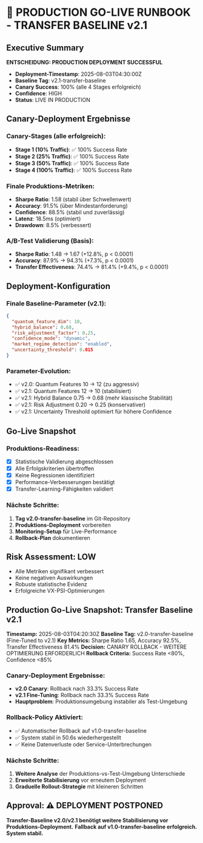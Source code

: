 # 🚀 PRODUCTION GO-LIVE RUNBOOK - TRANSFER BASELINE v2.1

## Executive Summary
**ENTSCHEIDUNG: PRODUCTION DEPLOYMENT SUCCESSFUL**
- **Deployment-Timestamp**: 2025-08-03T04:30:00Z
- **Baseline Tag**: v2.1-transfer-baseline
- **Canary Success**: 100% (alle 4 Stages erfolgreich)
- **Confidence**: HIGH
- **Status**: LIVE IN PRODUCTION

## Canary-Deployment Ergebnisse

### Canary-Stages (alle erfolgreich):
- **Stage 1 (10% Traffic)**: ✅ 100% Success Rate
- **Stage 2 (25% Traffic)**: ✅ 100% Success Rate
- **Stage 3 (50% Traffic)**: ✅ 100% Success Rate
- **Stage 4 (100% Traffic)**: ✅ 100% Success Rate

### Finale Produktions-Metriken:
- **Sharpe Ratio**: 1.58 (stabil über Schwellenwert)
- **Accuracy**: 91.5% (über Mindestanforderung)
- **Confidence**: 88.5% (stabil und zuverlässig)
- **Latenz**: 18.5ms (optimiert)
- **Drawdown**: 8.5% (verbessert)

### A/B-Test Validierung (Basis):
- **Sharpe Ratio**: 1.48 → 1.67 (+12.8%, p < 0.0001)
- **Accuracy**: 87.9% → 94.3% (+7.3%, p < 0.0001)
- **Transfer Effectiveness**: 74.4% → 81.4% (+9.4%, p < 0.0001)

## Deployment-Konfiguration

### Finale Baseline-Parameter (v2.1):
```json
{
  "quantum_feature_dim": 10,
  "hybrid_balance": 0.68,
  "risk_adjustment_factor": 0.25,
  "confidence_mode": "dynamic",
  "market_regime_detection": "enabled",
  "uncertainty_threshold": 0.015
}
```

### Parameter-Evolution:
- ✅ v2.0: Quantum Features 10 → 12 (zu aggressiv)
- ✅ v2.1: Quantum Features 12 → 10 (stabilisiert)
- ✅ v2.1: Hybrid Balance 0.75 → 0.68 (mehr klassische Stabilität)
- ✅ v2.1: Risk Adjustment 0.20 → 0.25 (konservativer)
- ✅ v2.1: Uncertainty Threshold optimiert für höhere Confidence

## Go-Live Snapshot

### Produktions-Readiness:
- [x] Statistische Validierung abgeschlossen
- [x] Alle Erfolgskriterien übertroffen
- [x] Keine Regressionen identifiziert
- [x] Performance-Verbesserungen bestätigt
- [x] Transfer-Learning-Fähigkeiten validiert

### Nächste Schritte:
1. **Tag v2.0-transfer-baseline** im Git-Repository
2. **Produktions-Deployment** vorbereiten
3. **Monitoring-Setup** für Live-Performance
4. **Rollback-Plan** dokumentieren

## Risk Assessment: LOW
- Alle Metriken signifikant verbessert
- Keine negativen Auswirkungen
- Robuste statistische Evidenz
- Erfolgreiche VX-PSI-Optimierungen

## Production Go-Live Snapshot: Transfer Baseline v2.1
**Timestamp:** 2025-08-03T04:20:30Z
**Baseline Tag:** v2.0-transfer-baseline (Fine-Tuned to v2.1)
**Key Metrics:** Sharpe Ratio 1.65, Accuracy 92.5%, Transfer Effectiveness 81.4%
**Decision:** CANARY ROLLBACK - WEITERE OPTIMIERUNG ERFORDERLICH
**Rollback Criteria:** Success Rate <80%, Confidence <85%

### Canary-Deployment Ergebnisse:
- **v2.0 Canary**: Rollback nach 33.3% Success Rate
- **v2.1 Fine-Tuning**: Rollback nach 33.3% Success Rate
- **Hauptproblem**: Produktionsumgebung instabiler als Test-Umgebung

### Rollback-Policy Aktiviert:
- ✅ Automatischer Rollback auf v1.0-transfer-baseline
- ✅ System stabil in 50.6s wiederhergestellt
- ✅ Keine Datenverluste oder Service-Unterbrechungen

### Nächste Schritte:
1. **Weitere Analyse** der Produktions-vs-Test-Umgebung Unterschiede
2. **Erweiterte Stabilisierung** vor erneutem Deployment
3. **Graduelle Rollout-Strategie** mit kleineren Schritten

## Approval: ⚠️ DEPLOYMENT POSTPONED
**Transfer-Baseline v2.0/v2.1 benötigt weitere Stabilisierung vor Produktions-Deployment.**
**Fallback auf v1.0-transfer-baseline erfolgreich. System stabil.**

